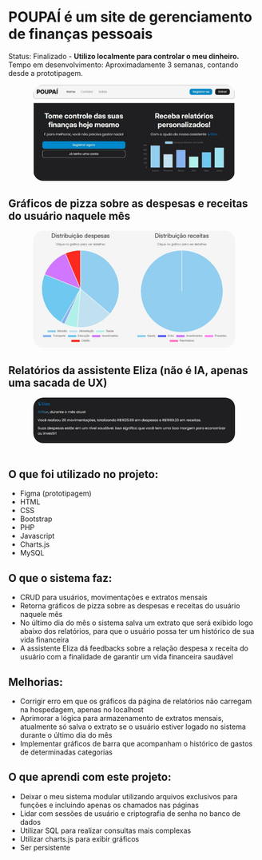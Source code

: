 # POUPAÍ é um site de gerenciamento de finanças pessoais

Status: Finalizado - **Utilizo localmente para controlar o meu dinheiro.** <br>
Tempo em desenvolvimento: Aproximadamente 3 semanas, contando desde a prototipagem. <br>

<div align="center">
  <img src="assets/index.jpg" style="border-radius: 20px; max-width: 80%; height: auto;">
</div>

## Gráficos de pizza sobre as despesas e receitas do usuário naquele mês

<div align="center">
  <img src="assets/relatorios.jpg" style="border-radius: 20px; max-width: 80%; height: auto;">
</div>

## Relatórios da assistente Eliza (não é IA, apenas uma sacada de UX)

<div align="center">
  <img src="assets/eliza.jpg" style="border-radius: 20px; max-width: 80%; height: auto;">
</div>

<br>

## O que foi utilizado no projeto:

<ul>
  <li>Figma (prototipagem)</li>
  <li>HTML</li>
  <li>CSS</li>
  <li>Bootstrap</li>
  <li>PHP</li>
  <li>Javascript</li>
  <li>Charts.js</li>
  <li>MySQL</li>
</ul>

## O que o sistema faz:

<ul>
  <li>CRUD para usuários, movimentações e extratos mensais</li>
  <li>Retorna gráficos de pizza sobre as despesas e receitas do usuário naquele mês</li>
  <li>No último dia do mês o sistema salva um extrato que será exibido logo abaixo dos relatórios, para que o usuário possa ter um histórico de sua vida financeira</li>
  <li>A assistente Eliza dá feedbacks sobre a relação despesa x receita do usuário com a finalidade de garantir um vida financeira saudável</li>
</ul>

## Melhorias:

<ul>
  <li>Corrigir erro em que os gráficos da página de relatórios não carregam na hospedagem, apenas no localhost</li>
  <li>Aprimorar a lógica para armazenamento de extratos mensais, atualmente só salva o extrato se o usuário estiver logado no sistema durante o último dia do mês</li>
  <li>Implementar gráficos de barra que acompanham o histórico de gastos de determinadas categorias</li>
</ul>

## O que aprendi com este projeto:

<ul>
  <li>Deixar o meu sistema modular utilizando arquivos exclusivos para funções e incluindo apenas os chamados nas páginas</li>
  <li>Lidar com sessões de usuário e criptografia de senha no banco de dados</li>
  <li>Utilizar SQL para realizar consultas mais complexas</li>
  <li>Utilizar charts.js para exibir gráficos</li>
  <li>Ser persistente</li>
</ul>
